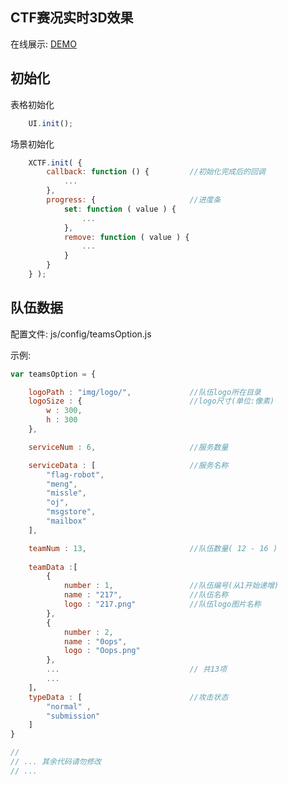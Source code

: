 ﻿## CTF赛况实时3D效果
在线展示: [DEMO](https://hujiulong.github.io/CTF-Visualization/)

## 初始化
表格初始化 
```javascript
	UI.init();
```

场景初始化
```javascript
	XCTF.init( {
		callback: function () {			//初始化完成后的回调
			...
		},
		progress: {						//进度条
			set: function ( value ) {
				...
			},
			remove: function ( value ) {
				...
			}
		}
	} );
```

## 队伍数据
配置文件: js/config/teamsOption.js

示例:
```javascript
var teamsOption = {

	logoPath : "img/logo/",				//队伍logo所在目录
	logoSize : {						//logo尺寸(单位:像素)
		w : 300,
		h : 300
	},

	serviceNum : 6,                     //服务数量

	serviceData : [                     //服务名称
		"flag-robot",
		"meng",
		"missle", 
		"oj", 
		"msgstore", 
		"mailbox"
	],

	teamNum : 13,                       //队伍数量( 12 - 16 )
	
	teamData :[
		{
		    number : 1,                 //队伍编号(从1开始递增)
		    name : "217",               //队伍名称
		    logo : "217.png"            //队伍logo图片名称
		},
		{
		    number : 2,
		    name : "0ops",
		    logo : "Oops.png"
		},
	  	...                             // 共13项
		...
	]，
	typeData : [                        //攻击状态
	    "normal" ,
		"submission"
	]
}

// 
// ... 其余代码请勿修改
// ...

```
